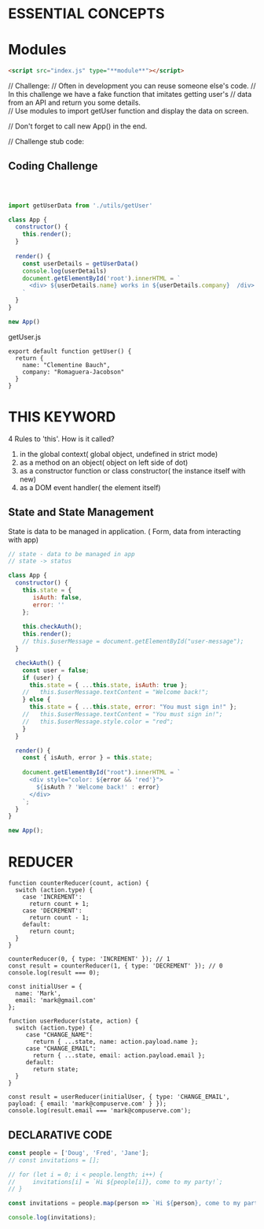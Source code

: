 # ESSENTIAL CONCEPTS

# Modules

```html
<script src="index.js" type="**module**"></script>
```

// Challenge:
// Often in development you can reuse someone else's code. 
// In this challenge we have a fake function that imitates getting user's 
// data from an API and return you some details.  
// Use modules to import getUser function and display the data on screen.

// Don't forget to call new App() in the end.

// Challenge stub code:

## Coding Challenge

```javascript

 

import getUserData from './utils/getUser'

class App {
  constructor() {
    this.render();
  } 
  
  render() {
    const userDetails = getUserData()
    console.log(userDetails)
    document.getElementById('root').innerHTML = `
      <div> ${userDetails.name} works in ${userDetails.company}  /div>
    `
  }
}

new App()

```
getUser.js
```
export default function getUser() {
  return {
    name: "Clementine Bauch", 
    company: "Romaguera-Jacobson"
  }
}

```

# THIS KEYWORD

4 Rules to 'this'. How is it called?

1) in the global context( global object, undefined in strict mode)
2) as a method on an object( object on left side of dot)
3) as a constructor function or class constructor( the instance itself with new)
4) as a DOM event handler( the element itself)


## State and State Management

State is data to be managed in application. ( Form, data from interacting with app)

```javascript
// state - data to be managed in app
// state -> status

class App {
  constructor() {
    this.state = {
       isAuth: false,
       error: ''  
    };  
      
    this.checkAuth();
    this.render();
    // this.$userMessage = document.getElementById("user-message");
  }

  checkAuth() {
    const user = false;
    if (user) {
      this.state = { ...this.state, isAuth: true };
    //   this.$userMessage.textContent = "Welcome back!";
    } else {
      this.state = { ...this.state, error: "You must sign in!" };
    //   this.$userMessage.textContent = "You must sign in!";
    //   this.$userMessage.style.color = "red";
    }
  }

  render() {
    const { isAuth, error } = this.state; 
      
    document.getElementById("root").innerHTML = `
      <div style="color: ${error && 'red'}">
        ${isAuth ? 'Welcome back!' : error}
      </div>
    `;
  }
}

new App();
```

# REDUCER

```
function counterReducer(count, action) {
  switch (action.type) {
    case 'INCREMENT':
      return count + 1;  
    case 'DECREMENT':  
      return count - 1;
    default:
      return count;
  }  
}

counterReducer(0, { type: 'INCREMENT' }); // 1
const result = counterReducer(1, { type: 'DECREMENT' }); // 0
console.log(result === 0);
```

```
const initialUser = {
  name: 'Mark',
  email: 'mark@gmail.com'  
};

function userReducer(state, action) {
  switch (action.type) {
     case "CHANGE_NAME":
       return { ...state, name: action.payload.name };
     case "CHANGE_EMAIL":
       return { ...state, email: action.payload.email };
     default:
       return state; 
  }  
}

const result = userReducer(initialUser, { type: 'CHANGE_EMAIL', payload: { email: 'mark@compuserve.com' } });
console.log(result.email === 'mark@compuserve.com');
```


## DECLARATIVE CODE

```javascript
const people = ['Doug', 'Fred', 'Jane'];
// const invitations = [];

// for (let i = 0; i < people.length; i++) {
//     invitations[i] = `Hi ${people[i]}, come to my party!`;
// }

const invitations = people.map(person => `Hi ${person}, come to my party!`);

console.log(invitations);
```
